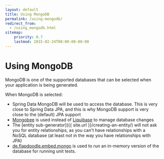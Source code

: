 ```yaml
---
layout: default
title: Using MongoDB
permalink: /using-mongodb/
redirect_from:
  - /using_mongodb.html
sitemap:
    priority: 0.7
    lastmod: 2015-02-24T00:00:00-00:00
---
```


# <i class="fa fa-leaf"></i> Using MongoDB

MongoDB is one of the supported databases that can be selected when your application is being generated.

When MongoDB is selected:

*   Spring Data MongoDB will be used to access the database. This is very close to Spring Data JPA, and this is why MongoDB support is very close to the (default) JPA support
*   [Mongobee](https://github.com/mongobee/mongobee) is used instead of [Liquibase](http://www.liquibase.org/) to manage database changes
*   The [entity sub-generator]({{ site.url }}/creating-an-entity/) will not ask you for entity relationships, as you can't have relationships with a NoSQL database (at least not in the way you have relationships with JPA)
*   [de.flapdoodle.embed.mongo](https://github.com/flapdoodle-oss/de.flapdoodle.embed.mongo) is used to run an in-memory version of the database for running unit tests.
